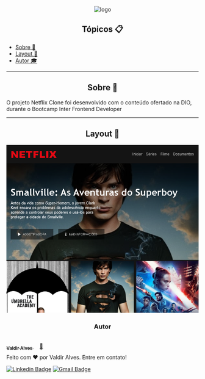 <p align="center">
  <img alt="logo" src="https://raw.githubusercontent.com/valdir-alves3000/portfolio/main/public/images/logo.svg" width="50px">
</p>

<h2 align="center">Tópicos 📋</h2>

   <p>
   
   - [Sobre 📖](#sobre-)
   - [Layout 🎨](#layout-)
   - [Autor 🎓](#autor)

   </p>

---

<h2 align="center">Sobre 📖</h2>
   
<p>
   O projeto Netflix Clone foi desenvolvido com o conteúdo ofertado na DIO, durante o Bootcamp Inter Frontend Developer</p>

---

<h2 align="center">Layout 🎨</h2>

   <p align="center">
      <img alt="Netflix Clone" title="Netflix Clone" src=".github/capa.png" />
   </p>

<h3 id="autor" align="center"> Autor </h3>

<a href="https://github.com/valdir-alves3000/">
 <img style="border-radius: 50%; margin-bottom: 10px" src="https://github.com/valdir-alves3000.png" width="100px;" alt=""/>
 <br />
 <sub style="margin-right: 1rem;"><b>Valdir Alves </b></sub>🚀</a>

<p style="margin-top: 0.5rem;">Feito com ❤️ por Valdir Alves. Entre em contato!</p>

[![Linkedin Badge](https://img.shields.io/badge/-Valdir-blue?style=flat-square&logo=Linkedin&logoColor=white&link=https://www.linkedin.com/in/valdiralves3000/)](http://linkedin.com/in/valdiralves3000)
[![Gmail Badge](https://img.shields.io/badge/-valdiralves3000@gmail.com-c14438?style=flat-square&logo=Gmail&logoColor=white&link=mailto:valdiralves3000@gmail.com)](mailto:valdiralves3000@gmail.com)
